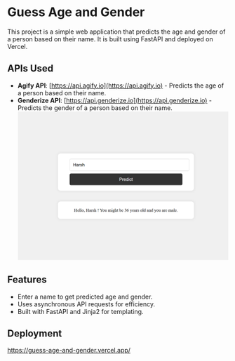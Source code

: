 # Guess Age and Gender

This project is a simple web application that predicts the age and gender of a person based on their name. It is built using FastAPI and deployed on Vercel.

## APIs Used
- **Agify API**: [https://api.agify.io](https://api.agify.io) - Predicts the age of a person based on their name.
- **Genderize API**: [https://api.genderize.io](https://api.genderize.io) - Predicts the gender of a person based on their name.
![Screenshot](static/image.png)

## Features
- Enter a name to get predicted age and gender.
- Uses asynchronous API requests for efficiency.
- Built with FastAPI and Jinja2 for templating.

## Deployment
https://guess-age-and-gender.vercel.app/



